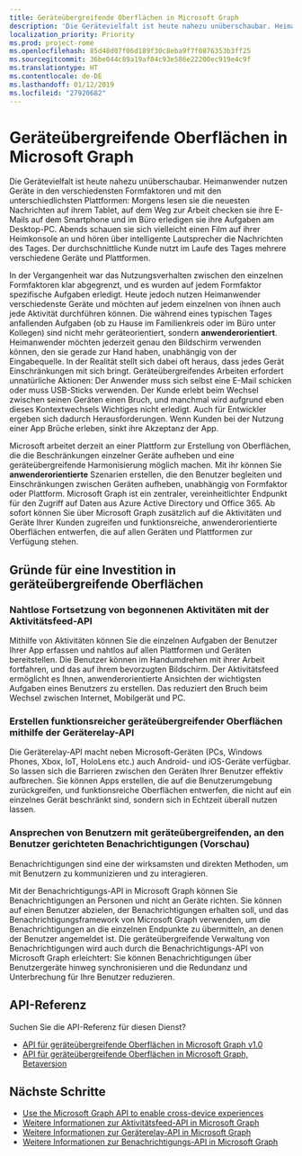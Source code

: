 ```yaml
---
title: Geräteübergreifende Oberflächen in Microsoft Graph
description: 'Die Gerätevielfalt ist heute nahezu unüberschaubar. Heimanwender nutzen Geräte in den verschiedensten Formfaktoren und mit den unterschiedlichsten Plattformen: Morgens lesen sie die neuesten Nachrichten auf ihrem Tablet, auf dem Weg zur Arbeit checken sie ihre E-Mails auf dem Smartphone und im Büro erledigen sie ihre Aufgaben am Desktop-PC. Abends schauen sie sich vielleicht einen Film auf ihrer Heimkonsole an und hören über intelligente Lautsprecher die Nachrichten des Tages. Der durchschnittliche Kunde nutzt im Laufe des Tages mehrere verschiedene Geräte und Plattformen. '
localization_priority: Priority
ms.prod: project-rome
ms.openlocfilehash: 85d48d07f06d189f30c8eba9f7f0876353b3ff25
ms.sourcegitcommit: 36be044c89a19af84c93e586e22200ec919e4c9f
ms.translationtype: HT
ms.contentlocale: de-DE
ms.lasthandoff: 01/12/2019
ms.locfileid: "27920682"
---
```

# <a name="cross-device-experiences-in-microsoft-graph"></a>Geräteübergreifende Oberflächen in Microsoft Graph

Die Gerätevielfalt ist heute nahezu unüberschaubar. Heimanwender nutzen Geräte in den verschiedensten Formfaktoren und mit den unterschiedlichsten Plattformen: Morgens lesen sie die neuesten Nachrichten auf ihrem Tablet, auf dem Weg zur Arbeit checken sie ihre E-Mails auf dem Smartphone und im Büro erledigen sie ihre Aufgaben am Desktop-PC. Abends schauen sie sich vielleicht einen Film auf ihrer Heimkonsole an und hören über intelligente Lautsprecher die Nachrichten des Tages. Der durchschnittliche Kunde nutzt im Laufe des Tages mehrere verschiedene Geräte und Plattformen. 

In der Vergangenheit war das Nutzungsverhalten zwischen den einzelnen Formfaktoren klar abgegrenzt, und es wurden auf jedem Formfaktor spezifische Aufgaben erledigt. Heute jedoch nutzen Heimanwender verschiedenste Geräte und möchten auf jedem einzelnen von ihnen auch jede Aktivität durchführen können. Die während eines typischen Tages anfallenden Aufgaben (ob zu Hause im Familienkreis oder im Büro unter Kollegen) sind nicht mehr geräteorientiert, sondern **anwenderorientiert**. Heimanwender möchten jederzeit genau den Bildschirm verwenden können, den sie gerade zur Hand haben, unabhängig von der Eingabequelle. In der Realität stellt sich dabei oft heraus, dass jedes Gerät Einschränkungen mit sich bringt. Geräteübergreifendes Arbeiten erfordert unnatürliche Aktionen: Der Anwender muss sich selbst eine E-Mail schicken oder muss USB-Sticks verwenden. Der Kunde erlebt beim Wechsel zwischen seinen Geräten einen Bruch, und manchmal wird aufgrund eben dieses Kontextwechsels Wichtiges nicht erledigt. Auch für Entwickler ergeben sich dadurch Herausforderungen. Wenn Kunden bei der Nutzung einer App Brüche erleben, sinkt ihre Akzeptanz der App.

Microsoft arbeitet derzeit an einer Plattform zur Erstellung von Oberflächen, die die Beschränkungen einzelner Geräte aufheben und eine geräteübergreifende Harmonisierung möglich machen. Mit ihr können Sie **anwenderorientierte** Szenarien erstellen, die den Benutzer begleiten und Einschränkungen zwischen Geräten aufheben, unabhängig von Formfaktor oder Plattform. Microsoft Graph ist ein zentraler, vereinheitlichter Endpunkt für den Zugriff auf Daten aus Azure Active Directory und Office 365. Ab sofort können Sie über Microsoft Graph zusätzlich auf die Aktivitäten und Geräte Ihrer Kunden zugreifen und funktionsreiche, anwenderorientierte Oberflächen entwerfen, die auf allen Geräten und Plattformen zur Verfügung stehen. 

## <a name="why-invest-in-cross-device-experiences"></a>Gründe für eine Investition in geräteübergreifende Oberflächen

### <a name="let-customers-pick-up-where-they-leave-off-with-the-activity-feed-api"></a>Nahtlose Fortsetzung von begonnenen Aktivitäten mit der Aktivitätsfeed-API 
Mithilfe von Aktivitäten können Sie die einzelnen Aufgaben der Benutzer Ihrer App erfassen und nahtlos auf allen Plattformen und Geräten bereitstellen. Die Benutzer können im Handumdrehen mit ihrer Arbeit fortfahren, und das auf ihrem bevorzugten Bildschirm. Der Aktivitätsfeed ermöglicht es Ihnen, anwenderorientierte Ansichten der wichtigsten Aufgaben eines Benutzers zu erstellen. Das reduziert den Bruch beim Wechsel zwischen Internet, Mobilgerät und PC. 

### <a name="build-rich-cross-device-experiences-by-using-the-device-relay-api"></a>Erstellen funktionsreicher geräteübergreifender Oberflächen mithilfe der Geräterelay-API 
Die Geräterelay-API macht neben Microsoft-Geräten (PCs, Windows Phones, Xbox, IoT, HoloLens etc.) auch Android- und iOS-Geräte verfügbar. So lassen sich die Barrieren zwischen den Geräten Ihrer Benutzer effektiv aufbrechen. Sie können Apps erstellen, die auf die Benutzerumgebung zurückgreifen, und funktionsreiche Oberflächen entwerfen, die nicht auf ein einzelnes Gerät beschränkt sind, sondern sich in Echtzeit überall nutzen lassen. 

### <a name="engage-users-with-human-centric-cross-device-notifications-preview"></a>Ansprechen von Benutzern mit geräteübergreifenden, an den Benutzer gerichteten Benachrichtigungen (Vorschau)

Benachrichtigungen sind eine der wirksamsten und direkten Methoden, um mit Benutzern zu kommunizieren und zu interagieren. 

Mit der Benachrichtigungs-API in Microsoft Graph können Sie Benachrichtigungen an Personen und nicht an Geräte richten. Sie können auf einen Benutzer abzielen, der Benachrichtigungen erhalten soll, und das Benachrichtigungsframework von Microsoft Graph verwenden, um die Benachrichtigungen an die einzelnen Endpunkte zu übermitteln, an denen der Benutzer angemeldet ist. Die geräteübergreifende Verwaltung von Benachrichtigungen wird auch durch die Benachrichtigungs-API von Microsoft Graph erleichtert: Sie können Benachrichtigungen über Benutzergeräte hinweg synchronisieren und die Redundanz und Unterbrechung für Ihre Benutzer reduzieren. 

## <a name="api-reference"></a>API-Referenz
Suchen Sie die API-Referenz für diesen Dienst?

- [API für geräteübergreifende Oberflächen in Microsoft Graph v1.0](/graph/api/resources/project-rome-overview?view=graph-rest-1.0)
- [API für geräteübergreifende Oberflächen in Microsoft Graph, Betaversion](/graph/api/resources/project-rome-overview?view=graph-rest-beta)


## <a name="next-steps"></a>Nächste Schritte

- [Use the Microsoft Graph API to enable cross-device experiences](/graph/api/resources/cross-device-reference-overview?view=graph-rest-1.0)
- [Weitere Informationen zur Aktivitätsfeed-API in Microsoft Graph](activity-feed-concept-overview.md)
- [Weitere Informationen zur Geräterelay-API in Microsoft Graph](device-relay-concept-overview.md)
- [Weitere Informationen zur Benachrichtigungs-API in Microsoft Graph](notifications-concept-overview.md)
